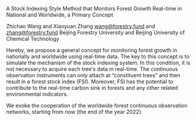 A Stock Indexing Style Method that Monitors Forest Growth Real-time in National and Worldwide, a Primary Concept

Zhichao Wang and Xiaoyuan Zhang
wang@forestry.fund and zhang@forestry.fund
Beijing Forestry University and Beijing University of Chemical Technology

Hereby, we propose a general concept for monitoring forest growth in nationally and worldwide using real-time data. The key to this concept is to simulate the mechanism of the stock indexing system. In this condition, it is not necessary to acquire each tree's data in real-time. The continuous observation instruments can only attach at “constituent trees” and then result in a forest stock index (FSI). Moreover, FSI has the potential to contribute to the real-time carbon sink in forests and any other related environmental indicators.

We evoke the cooperation of the worldwide forest continuous observation networks, starting from now (the end of the year 2022).
